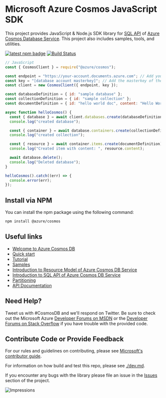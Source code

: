 # Microsoft Azure Cosmos JavaScript SDK

This project provides JavaScript & Node.js SDK library for [SQL API](https://docs.microsoft.com/en-us/azure/cosmos-db/sql-api-sql-query) of [Azure Cosmos
Database Service](https://azure.microsoft.com/en-us/services/cosmos-db/). This project also includes samples, tools, and utilities.

[![latest npm badge](https://img.shields.io/npm/v/%40azure%2Fcosmos/latest.svg)](https://www.npmjs.com/package/@azure/cosmos)
[![Build Status](https://cosmos-db-sdk-public.visualstudio.com/cosmos-db-sdk-public/_apis/build/status/Azure.azure-cosmos-js?branchName=master)](https://cosmos-db-sdk-public.visualstudio.com/cosmos-db-sdk-public/_build/latest?definitionId=7&branchName=master)

```js
// JavaScript
const { CosmosClient } = require("@azure/cosmos");

const endpoint = "https://your-account.documents.azure.com"; // Add your endpoint
const key = "[database account masterkey]"; // Add the masterkey of the endpoint
const client = new CosmosClient({ endpoint, key });

const databaseDefinition = { id: "sample database" };
const collectionDefinition = { id: "sample collection" };
const documentDefinition = { id: "hello world doc", content: "Hello World!" };

async function helloCosmos() {
  const { database } = await client.databases.create(databaseDefinition);
  console.log("created database");

  const { container } = await database.containers.create(collectionDefinition);
  console.log("created collection");

  const { resource } = await container.items.create(documentDefinition);
  console.log("Created item with content: ", resource.content);

  await database.delete();
  console.log("Deleted database");
}

helloCosmos().catch((err) => {
  console.error(err);
});
```

## Install via NPM

You can install the npm package using the following command:

```bash
npm install @azure/cosmos
```

## Useful links

- [Welcome to Azure Cosmos DB](https://docs.microsoft.com/en-us/azure/cosmos-db/community)
- [Quick start](https://docs.microsoft.com/en-us/azure/cosmos-db/sql-api-nodejs-get-started)
- [Tutorial](https://docs.microsoft.com/en-us/azure/cosmos-db/sql-api-nodejs-application)
- [Samples](https://github.com/Azure/azure-sdk-for-js/tree/master/sdk/cosmosdb/cosmos/samples)
- [Introduction to Resource Model of Azure Cosmos DB Service](https://docs.microsoft.com/en-us/azure/cosmos-db/sql-api-resources)
- [Introduction to SQL API of Azure Cosmos DB Service](https://docs.microsoft.com/en-us/azure/cosmos-db/sql-api-sql-query)
- [Partitioning](https://docs.microsoft.com/en-us/azure/cosmos-db/sql-api-partition-data)
- [API Documentation](https://docs.microsoft.com/en-us/javascript/api/%40azure/cosmos/?view=azure-node-latest)

## Need Help?

Tweet us with #CosmosDB and we'll respond on Twitter. Be sure to check out the Microsoft Azure [Developer Forums on MSDN](https://social.msdn.microsoft.com/forums/azure/en-US/home?forum=AzureDocument) or the [Developer Forums on Stack Overflow](https://stackoverflow.com/questions/tagged/azure-cosmosdb) if you have trouble with the provided code.

## Contribute Code or Provide Feedback

For our rules and guidelines on contributing, please see [Microsoft's contributor guide](https://docs.microsoft.com/en-us/contribute/).

For information on how build and test this repo, please see [./dev.md](https://github.com/Azure/azure-sdk-for-js/tree/f82dc1e15c28c7c759cd8d32a3c1c0520ee8f57c/sdk/cosmosdb/cosmos/dev.md).

If you encounter any bugs with the library please file an issue in the [Issues](https://github.com/Azure/azure-sdk-for-js/issues) section of the project.


![Impressions](https://azure-sdk-impressions.azurewebsites.net/api/impressions/azure-sdk-for-js%2Fsdk%2Fcosmosdb%2Fcosmos%2FREADME.png)
